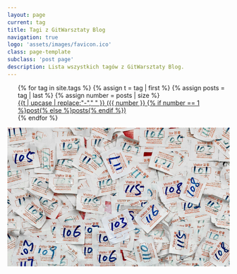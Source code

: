 ```yaml
---
layout: page
current: tag 
title: Tagi z GitWarsztaty Blog
navigation: true
logo: 'assets/images/favicon.ico'
class: page-template
subclass: 'post page'
description: Lista wszystkich tagów z GitWarsztaty Blog.
---
```


<ul class="tags" style="list-style: none">
    {% for tag in site.tags %}
    {% assign t = tag | first %}
    {% assign posts = tag | last %}
    {% assign number = posts | size %}
    <li><a href="/tag/{{ t }}">{{t | upcase | replace:"-"," " }} ({{ number }} {% if number == 1 %}post{% else %}posts{% endif %})</a></li>
    {% endfor %}
</ul>

![Bilety z numerkami](/assets/images/tags.jpg "Przejrzyj wszystkie tagi")

